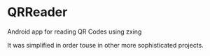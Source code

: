 # QRReader
Android app for reading QR Codes using zxing

It was simplified in order touse in other more sophisticated projects.
